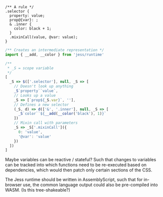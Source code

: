 
```less
/** A rule */
.selector {
  property: value;
  prop@{var}: ;
  & .inner {
    color: black + 1;
  }
  .mixinCall(value, @var: value);
}
```
```js
/** Creates an intermediate representation */
import { __add, __color } from 'jess/runtime'

/**
 * _S = scope variable
 */
[
  _S => $(['.selector'], null, _S => [
    // Doesn't look up anything
    _S`property``value`,
    // Looks up a value
    _S => [`prop${_S.var}`, ''],
    // Defines a new selector
    (_S, d) => d(['&', '.inner'], null, _S => [
      _S`color``${__add(__color('black'), 1)}`
    ])
    // Mixin call with parameters
    _S => _S['.mixinCall']({
      0: 'value',
      '@var': 'value'
    })
  ])
]
```
Maybe variables can be reactive / stateful?
Such that changes to variables can be tracked into which functions need to be re-executed based on dependencies,
which would then patch only certain sections of the CSS.

The Jess runtime should be written in AssemblyScript, such that for in-browser use,
the common language output could also be pre-compiled into WASM. (Is this tree-shakeable?)
